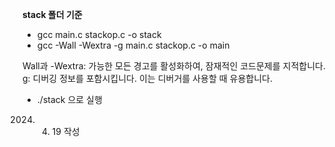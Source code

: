 **stack 폴더 기준**

- gcc main.c stackop.c -o stack
- gcc -Wall -Wextra -g main.c stackop.c -o main

Wall과 -Wextra: 가능한 모든 경고를 활성화하여, 잠재적인 코드문제를 지적합니다.  
g: 디버깅 정보를 포함시킵니다. 이는 디버거를 사용할 때 유용합니다.

- ./stack 으로 실행

2024. 4.  19 작성
